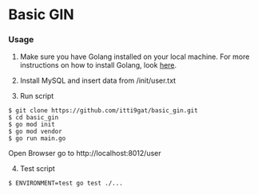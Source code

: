# Basic GIN


### Usage
1. Make sure you have Golang installed on your local machine. 
For more instructions on how to install Golang, look [here](https://golang.org/doc/install).

2. Install MySQL and insert data from /init/user.txt

3. Run script
```
$ git clone https://github.com/itti9gat/basic_gin.git
$ cd basic_gin
$ go mod init
$ go mod vendor
$ go run main.go
```
Open Browser go to 
http://localhost:8012/user


4. Test script
```
$ ENVIRONMENT=test go test ./...
```
